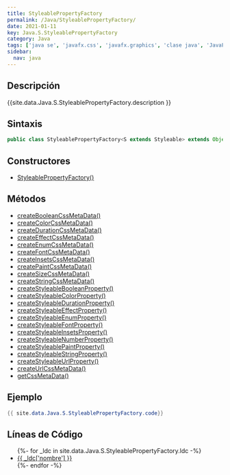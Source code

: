 ```yaml
---
title: StyleablePropertyFactory
permalink: /Java/StyleablePropertyFactory/
date: 2021-01-11
key: Java.S.StyleablePropertyFactory
category: Java
tags: ['java se', 'javafx.css', 'javafx.graphics', 'clase java', 'JavaFX 8.0']
sidebar: 
  nav: java
---
```


## Descripción
{{site.data.Java.S.StyleablePropertyFactory.description }}

## Sintaxis
~~~java
public class StyleablePropertyFactory<S extends Styleable> extends Object
~~~

## Constructores
* [StyleablePropertyFactory()](/Java/StyleablePropertyFactory/StyleablePropertyFactory/)

## Métodos
* [createBooleanCssMetaData()](/Java/StyleablePropertyFactory/createBooleanCssMetaData)
* [createColorCssMetaData()](/Java/StyleablePropertyFactory/createColorCssMetaData)
* [createDurationCssMetaData()](/Java/StyleablePropertyFactory/createDurationCssMetaData)
* [createEffectCssMetaData()](/Java/StyleablePropertyFactory/createEffectCssMetaData)
* [createEnumCssMetaData()](/Java/StyleablePropertyFactory/createEnumCssMetaData)
* [createFontCssMetaData()](/Java/StyleablePropertyFactory/createFontCssMetaData)
* [createInsetsCssMetaData()](/Java/StyleablePropertyFactory/createInsetsCssMetaData)
* [createPaintCssMetaData()](/Java/StyleablePropertyFactory/createPaintCssMetaData)
* [createSizeCssMetaData()](/Java/StyleablePropertyFactory/createSizeCssMetaData)
* [createStringCssMetaData()](/Java/StyleablePropertyFactory/createStringCssMetaData)
* [createStyleableBooleanProperty()](/Java/StyleablePropertyFactory/createStyleableBooleanProperty)
* [createStyleableColorProperty()](/Java/StyleablePropertyFactory/createStyleableColorProperty)
* [createStyleableDurationProperty()](/Java/StyleablePropertyFactory/createStyleableDurationProperty)
* [createStyleableEffectProperty()](/Java/StyleablePropertyFactory/createStyleableEffectProperty)
* [createStyleableEnumProperty()](/Java/StyleablePropertyFactory/createStyleableEnumProperty)
* [createStyleableFontProperty()](/Java/StyleablePropertyFactory/createStyleableFontProperty)
* [createStyleableInsetsProperty()](/Java/StyleablePropertyFactory/createStyleableInsetsProperty)
* [createStyleableNumberProperty()](/Java/StyleablePropertyFactory/createStyleableNumberProperty)
* [createStyleablePaintProperty()](/Java/StyleablePropertyFactory/createStyleablePaintProperty)
* [createStyleableStringProperty()](/Java/StyleablePropertyFactory/createStyleableStringProperty)
* [createStyleableUrlProperty()](/Java/StyleablePropertyFactory/createStyleableUrlProperty)
* [createUrlCssMetaData()](/Java/StyleablePropertyFactory/createUrlCssMetaData)
* [getCssMetaData()](/Java/StyleablePropertyFactory/getCssMetaData)

## Ejemplo
~~~java
{{ site.data.Java.S.StyleablePropertyFactory.code}}
~~~

## Líneas de Código
<ul>
{%- for _ldc in site.data.Java.S.StyleablePropertyFactory.ldc -%}
   <li>
       <a href="{{_ldc['url'] }}">{{ _ldc['nombre'] }}</a>
   </li>
{%- endfor -%}
</ul>
